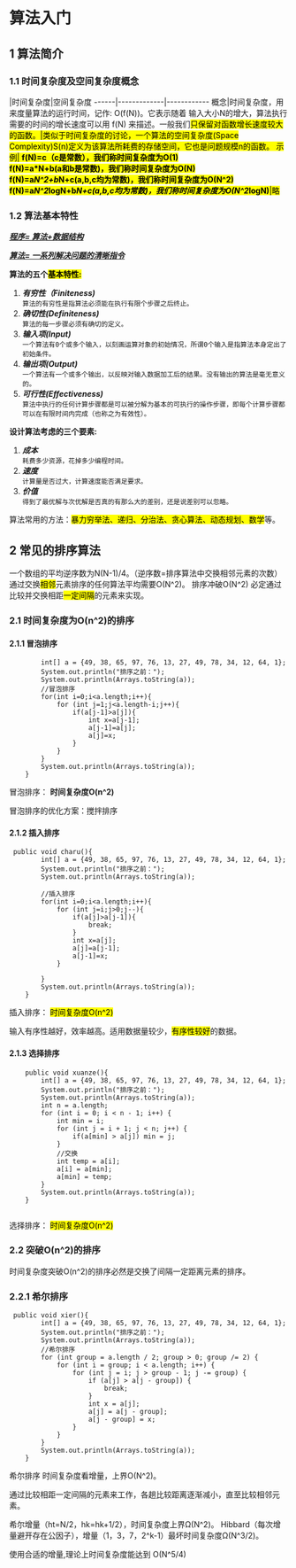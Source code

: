# 算法入门

 


## 1 算法简介

### 1.1 时间复杂度及空间复杂度概念

  |时间复杂度|空间复杂度
------|-------------|------------
概念|时间复杂度，用来度量算法的运行时间，记作: O(f(N))。它表示随着 输入大小N的增大，算法执行需要的时间的增长速度可以用 f(N) 来描述。一般我们<mark>只保留对函数增长速度较大的函数。|类似于时间复杂度的讨论，一个算法的空间复杂度(Space Complexity)S(n)定义为该算法所耗费的存储空间，它也是问题规模n的函数。
示例|  **f(N)=c（c是常数），我们称时间复杂度为O(1)**<br> **f(N)=a*N+b(a和b是常数)，我们称时间复杂度为O(N)** <br> **f(N)=a*N^2+b*N+c(a,b,c均为常数)，我们称时间复杂度为O(N^2)** <br> **f(N)=a*N^2*logN+b*N+c(a,b,c均为常数)，我们称时间复杂度为O(N^2*logN)**|略


	
### 1.2 算法基本特性


***<u>程序= 算法+数据结构</u>***

***<u>算法= 一系列解决问题的清晰指令</u>***

**算法的五个<mark>基本特性:**

1. ***有穷性（Finiteness)***
<br> `算法的有穷性是指算法必须能在执行有限个步骤之后终止。`
2. ***确切性(Definiteness)***
<br> `算法的每一步骤必须有确切的定义。`
3. ***输入项(Input)***
<br> `一个算法有0个或多个输入，以刻画运算对象的初始情况，所谓0个输入是指算法本身定出了初始条件。`
4. ***输出项(Output)***
<br> `一个算法有一个或多个输出，以反映对输入数据加工后的结果。没有输出的算法是毫无意义的。`
5. ***可行性(Effectiveness)***
<br> `算法中执行的任何计算步骤都是可以被分解为基本的可执行的操作步骤，即每个计算步骤都可以在有限时间内完成（也称之为有效性）。`


**设计算法考虑的三个要素:**

1. ***成本***
<br> `耗费多少资源，花掉多少编程时间。`
2. ***速度***
<br> `计算量是否过大，计算速度能否满足要求。`
3. ***价值***
<br> `得到了最优解与次优解是否真的有那么大的差别，还是说差别可以忽略。`

 
 算法常用的方法：<mark>暴力穷举法、递归、分治法、贪心算法、动态规划、数学</mark>等。


## 2  常见的排序算法

一个数组的平均逆序数为N(N-1)/4。（逆序数=排序算法中交换相邻元素的次数）
通过交换<mark>相邻</mark>元素排序的任何算法平均需要O(N^2)。
排序冲破O(N^2) 必定通过比较并交换相距<mark>一定间隔</mark>的元素来实现。

### 2.1 时间复杂度为O(n^2)的排序

#### 2.1.1 冒泡排序

```  public void maopao(){
        int[] a = {49, 38, 65, 97, 76, 13, 27, 49, 78, 34, 12, 64, 1};
        System.out.println("排序之前：");
        System.out.println(Arrays.toString(a));
        //冒泡排序
        for(int i=0;i<a.length;i++){
            for (int j=1;j<a.length-i;j++){
                if(a[j-1]>a[j]){
                    int x=a[j-1];
                    a[j-1]=a[j];
                    a[j]=x;
                }
            }
        }
        System.out.println(Arrays.toString(a));
    }
```
冒泡排序： **时间复杂度O(n^2)**

冒泡排序的优化方案：搅拌排序

#### 2.1.2 插入排序

``` 
 public void charu(){
        int[] a = {49, 38, 65, 97, 76, 13, 27, 49, 78, 34, 12, 64, 1};
        System.out.println("排序之前：");
        System.out.println(Arrays.toString(a));

        //插入排序
        for(int i=0;i<a.length;i++){
            for (int j=i;j>0;j--){
                if(a[j]>a[j-1]){
                    break;
                }
                int x=a[j];
                a[j]=a[j-1];
                a[j-1]=x;
            }

        }
        System.out.println(Arrays.toString(a));
    }
```
  
插入排序： <mark>时间复杂度O(n^2)

输入有序性越好，效率越高。适用数据量较少，<mark>有序性较好</mark>的数据。

#### 2.1.3 选择排序

```
    public void xuanze(){
        int[] a = {49, 38, 65, 97, 76, 13, 27, 49, 78, 34, 12, 64, 1};
        System.out.println("排序之前：");
        System.out.println(Arrays.toString(a));
        int n = a.length;
        for (int i = 0; i < n - 1; i++) {
            int min = i;
            for (int j = i + 1; j < n; j++) {
                if(a[min] > a[j]) min = j;
            }
            //交换
            int temp = a[i];
            a[i] = a[min];
            a[min] = temp;
        }
        System.out.println(Arrays.toString(a));
    }
    
```

选择排序： <mark>时间复杂度O(n^2)

### 2.2 突破O(n^2)的排序

时间复杂度突破O(n^2)的排序必然是交换了间隔一定距离元素的排序。

### 2.2.1 希尔排序

```
 public void xier(){
        int[] a = {49, 38, 65, 97, 76, 13, 27, 49, 78, 34, 12, 64, 1};
        System.out.println("排序之前：");
        System.out.println(Arrays.toString(a));
        //希尔排序
        for (int group = a.length / 2; group > 0; group /= 2) {
            for (int i = group; i < a.length; i++) {
                for (int j = i; j > group - 1; j -= group) {
                    if (a[j] > a[j - group]) {
                        break;
                    }
                    int x = a[j];
                    a[j] = a[j - group];
                    a[j - group] = x;
                }
            }
        }
        System.out.println(Arrays.toString(a));
    }
```

希尔排序 时间复杂度看增量，上界O(N^2)。

通过比较相距一定间隔的元素来工作，各趟比较距离逐渐减小，直至比较相邻元素。

希尔增量（ht=N/2，hk=hk+1/2），时间复杂度上界Ω(N^2)。
Hibbard（每次增量避开存在公因子），增量（1，3，7，2^k-1）最坏时间复杂度Ω(N^3/2)。

使用合适的增量,理论上时间复杂度能达到 O(N^5/4)

